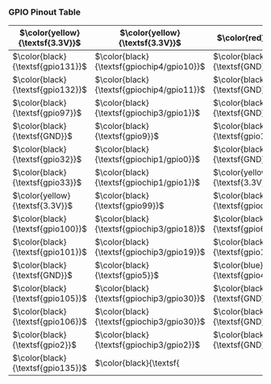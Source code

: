 ### GPIO Pinout Table

| $\color{yellow}{\textsf{3.3V}}$ | $\color{yellow}{\textsf{3.3V}}$ | $\color{red}{\textsf{5V}}$ | $\color{red}{\textsf{5V}}$ |
| ------------- | ------------- | ------------- | ------------- |
| $\color{black}{\textsf{gpio131}}$ | $\color{black}{\textsf{gpiochip4/gpio10}}$ | $\color{black}{\textsf{GND}}$ | $\color{black}{\textsf{gpiochip0/gpio25}}$ |
| $\color{black}{\textsf{gpio132}}$ | $\color{black}{\textsf{gpiochip4/gpio11}}$ | $\color{black}{\textsf{GND}}$ | $\color{black}{\textsf{gpiochip0/gpio24}}$ |
| $\color{black}{\textsf{gpio97}}$ | $\color{black}{\textsf{gpiochip3/gpio1}}$ | $\color{black}{\textsf{GND}}$ | $\color{black}{\textsf{gpiochip0/gpio8}}$ |
| $\color{black}{\textsf{GND}}$ | $\color{black}{\textsf{gpio9}}$ | $\color{black}{\textsf{gpio1}}$ | $\color{black}{\textsf{gpiochip0/gpio8}}$ |
| $\color{black}{\textsf{gpio32}}$ | $\color{black}{\textsf{gpiochip1/gpio0}}$ | $\color{black}{\textsf{GND}}$ | $\color{black}{\textsf{gpiochip0/gpio8}}$ |
| $\color{black}{\textsf{gpio33}}$ | $\color{black}{\textsf{gpiochip1/gpio1}}$ | $\color{yellow}{\textsf{3.3V}}$ | $\color{black}{\textsf{gpiochip0/gpio8}}$ |
| $\color{yellow}{\textsf{3.3V}}$ | $\color{black}{\textsf{gpio99}}$ | $\color{black}{\textsf{gpiochip3/gpio17}}$ | $\color{black}{\textsf{gpiochip0/gpio8}}$ |
| $\color{black}{\textsf{gpio100}}$ | $\color{black}{\textsf{gpiochip3/gpio18}}$ | $\color{black}{\textsf{gpio6}}$ | $\color{black}{\textsf{gpiochip4/gpio20}}$ |
| $\color{black}{\textsf{gpio101}}$ | $\color{black}{\textsf{gpiochip3/gpio19}}$ | $\color{black}{\textsf{gpio130}}$ | $\color{black}{\textsf{gpiochip0/gpio2}}$ |
| $\color{black}{\textsf{GND}}$ | $\color{black}{\textsf{gpio5}}$ | $\color{blue}{\textsf{gpio4}}$ | $\color{black}{\textsf{gpiochip0/gpio11}}$ |
| $\color{black}{\textsf{gpio105}}$ | $\color{black}{\textsf{gpiochip3/gpio30}}$ | $\color{black}{\textsf{GND}}$ | $\color{black}{\textsf{gpiochip0/gpio17}}$ |
| $\color{black}{\textsf{gpio106}}$ | $\color{black}{\textsf{gpiochip3/gpio30}}$ | $\color{black}{\textsf{GND}}$ | $\color{black}{\textsf{gpiochip0/gpio18}}$ |
| $\color{black}{\textsf{gpio2}}$ | $\color{black}{\textsf{gpiochip3/gpio2}}$ | $\color{black}{\textsf{GND}}$ | $\color{black}{\textsf{gpiochip0/gpio19}}$ |
| $\color{black}{\textsf{gpio135}}$ | $\color{black}{\textsf{
